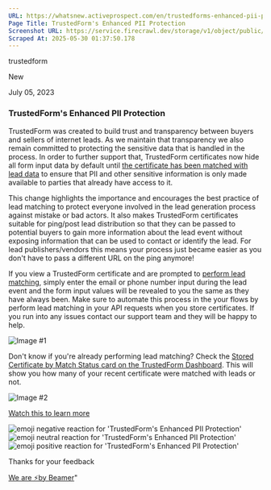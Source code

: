 ```yaml
---
URL: https://whatsnew.activeprospect.com/en/trustedforms-enhanced-pii-protection
Page Title: TrustedForm's Enhanced PII Protection
Screenshot URL: https://service.firecrawl.dev/storage/v1/object/public/media/screenshot-88464788-1df1-485c-b523-53b1b02b7eec.png
Scraped At: 2025-05-30 01:37:50.178
---
```

trustedform




New




July 05, 2023

### TrustedForm's Enhanced PII Protection

TrustedForm was created to build trust and transparency between buyers and sellers of internet leads. As we maintain that transparency we also remain committed to protecting the sensitive data that is handled in the process. In order to further support that, TrustedForm certificates now hide all form input data by default until [the certificate has been matched with lead data](https://community.activeprospect.com/posts/4766190-trustedform-lead-matching) to ensure that PII and other sensitive information is only made available to parties that already have access to it.

This change highlights the importance and encourages the best practice of lead matching to protect everyone involved in the lead generation process against mistake or bad actors. It also makes TrustedForm certificates suitable for ping/post lead distribution so that they can be passed to potential buyers to gain more information about the lead event without exposing information that can be used to contact or identify the lead. For lead publishers/vendors this means your process just became easier as you don't have to pass a different URL on the ping anymore!

If you view a TrustedForm certificate and are prompted to [perform lead matching](https://community.activeprospect.com/posts/5021187-lead-matching-when-viewing-a-trustedform-certificate), simply enter the email or phone number input during the lead event and the form input values will be revealed to you the same as they have always been. Make sure to automate this process in the your flows by perform lead matching in your API requests when you store certificates. If you run into any issues contact our support team and they will be happy to help.

![Image #1](https://app.getbeamer.com/pictures?id=323730-77-977-9E--_ve-_ve-_vXcgWe-_vRB077-977-9Z--_vULvv70-XQ9_eO-_ve-_vUl877-977-977-977-977-9&v=4)

Don't know if you're already performing lead matching? Check the [Stored Certificate by Match Status card on the TrustedForm Dashboard](https://community.activeprospect.com/posts/4932869-stored-certificates-by-match-status-on-the-trustedform-dashboard). This will show you how many of your recent certificate were matched with leads or not.

![Image #2](https://app.getbeamer.com/pictures?id=323727-77-9fe-_ve-_ve-_ve-_ve-_ve-_ve-_ve-_ve-_vXPvv73vv73vv73vv70577-977-9JgwfMCV5RzpmS--_vSjvv70.&v=4)

[Watch this to learn more](https://vimeo.com/842364260?share=copy)

![emoji negative reaction for 'TrustedForm's Enhanced PII Protection'](https://app.getbeamer.com/images/emojiNeg.svg)![emoji neutral reaction for 'TrustedForm's Enhanced PII Protection'](https://app.getbeamer.com/images/emojiNeut.svg)![emoji positive reaction for 'TrustedForm's Enhanced PII Protection'](https://app.getbeamer.com/images/emojiPos.svg)

Thanks for your feedback

[We are ⚡by Beamer](https://www.getbeamer.com/?ref=watermark_MErKJCnu12412_public&company=ActiveProspect&watermarkRef=powered&utm_term=MErKJCnu12412&utm_content=ActiveProspect&utm_source=standalone&utm_medium=footer&utm_campaign=powered)"

